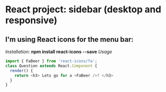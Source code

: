 # React project: sidebar (desktop and responsive)

## I'm using React icons for the menu bar:

*Installation:*
**npm install react-icons --save**
*Usage*
```javascript
import { FaBeer } from 'react-icons/fa';
class Question extends React.Component {
  render() {
    return <h3> Lets go for a <FaBeer />? </h3>
  }
}
```